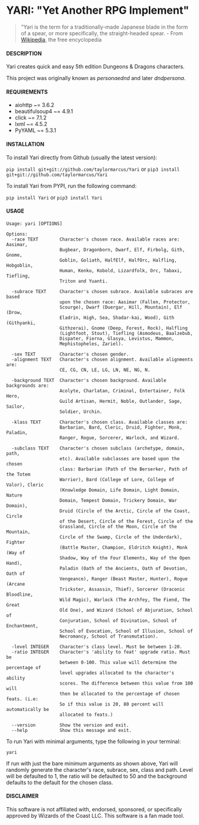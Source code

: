 # YARI: "Yet Another RPG Implement"


> "Yari is the term for a traditionally-made Japanese blade in the form of a spear, or more specifically, the straight-headed spear. - From [Wikipedia](http://www.wikipedia.org), the free encyclopedia


#### DESCRIPTION

Yari creates quick and easy 5th edition Dungeons & Dragons characters.

This project was originally known as *personaednd* and later *dndpersona*.


#### REQUIREMENTS
  
  * aiohttp ~= 3.6.2
  * beautifulsoup4 ~= 4.9.1
  * click ~= 7.1.2
  * lxml ~= 4.5.2
  * PyYAML ~= 5.3.1


#### INSTALLATION

To install Yari directly from Github (usually the latest version):

```pip install git+git://github.com/taylormarcus/Yari``` or ```pip3 install git+git://github.com/taylormarcus/Yari```

To install Yari from PYPI, run the following command:

```pip install Yari``` or ```pip3 install Yari```


#### USAGE

```
Usage: yari [OPTIONS]

Options:
  -race TEXT        Character's chosen race. Available races are: Aasimar,
                    Bugbear, Dragonborn, Dwarf, Elf, Firbolg, Gith, Gnome,
                    Goblin, Goliath, HalfElf, HalfOrc, Halfling, Hobgoblin,
                    Human, Kenku, Kobold, Lizardfolk, Orc, Tabaxi, Tiefling,
                    Triton and Yuanti.

  -subrace TEXT     Character's chosen subrace. Available subraces are based
                    upon the chosen race: Aasimar (Fallen, Protector,
                    Scourge), Dwarf (Duergar, Hill, Mountain), Elf (Drow,
                    Eladrin, High, Sea, Shadar-kai, Wood), Gith (Githyanki,
                    Githzerai), Gnome (Deep, Forest, Rock), Halfling
                    (Lightfoot, Stout), Tiefling (Asmodeus, Baalzebub,
                    Dispater, Fierna, Glasya, Levistus, Mammon,
                    Mephistopheles, Zariel).

  -sex TEXT         Character's chosen gender.
  -alignment TEXT   Character's chosen alignment. Available alignments are:
                    CE, CG, CN, LE, LG, LN, NE, NG, N.

  -background TEXT  Character's chosen background. Available backgrounds are:
                    Acolyte, Charlatan, Criminal, Entertainer, Folk Hero,
                    Guild Artisan, Hermit, Noble, Outlander, Sage, Sailor,
                    Soldier, Urchin.

  -klass TEXT       Character's chosen class. Available classes are:
                    Barbarian, Bard, Cleric, Druid, Fighter, Monk, Paladin,
                    Ranger, Rogue, Sorcerer, Warlock, and Wizard.

  -subclass TEXT    Character's chosen subclass (archetype, domain, path,
                    etc). Available subclasses are based upon the chosen
                    class: Barbarian (Path of the Berserker, Path of the Totem
                    Warrior), Bard (College of Lore, College of Valor), Cleric
                    (Knowledge Domain, Life Domain, Light Domain, Nature
                    Domain, Tempest Domain, Trickery Domain, War Domain),
                    Druid (Circle of the Arctic, Circle of the Coast, Circle
                    of the Desert, Circle of the Forest, Circle of the
                    Grassland, Circle of the Moon, Circle of the Mountain,
                    Circle of the Swamp, Circle of the Underdark), Fighter
                    (Battle Master, Champion, Eldritch Knight), Monk (Way of
                    Shadow, Way of the Four Elements, Way of the Open Hand),
                    Paladin (Oath of the Ancients, Oath of Devotion, Oath of
                    Vengeance), Ranger (Beast Master, Hunter), Rogue (Arcane
                    Trickster, Assassin, Thief), Sorcerer (Draconic Bloodline,
                    Wild Magic), Warlock (The Archfey, The Fiend, The Great
                    Old One), and Wizard (School of Abjuration, School of
                    Conjuration, School of Divination, School of Enchantment,
                    School of Evocation, School of Illusion, School of
                    Necromancy, School of Transmutation).

  -level INTEGER    Character's class level. Must be between 1-20.
  -ratio INTEGER    Character's 'ability to feat' upgrade ratio. Must be
                    between 0-100. This value will determine the percentage of
                    level upgrades allocated to the character's ability
                    scores. The difference between this value from 100 will
                    then be allocated to the percentage of chosen feats. (i.e:
                    So if this value is 20, 80 percent will automatically be
                    allocated to feats.)

  --version         Show the version and exit.
  --help            Show this message and exit.
```

To run Yari with minimal arguments, type the following in your terminal:

    yari

If run with just the bare minimum arguments as shown above, Yari will randomly generate the character's race, subrace, sex, class and path. Level will be defaulted to 1, the ratio will be defaulted to 50 and the background defaults to the default for the chosen class.


#### DISCLAIMER

This software is not affiliated with, endorsed, sponsored, or specifically approved
by Wizards of the Coast LLC. This software is a fan made tool.
